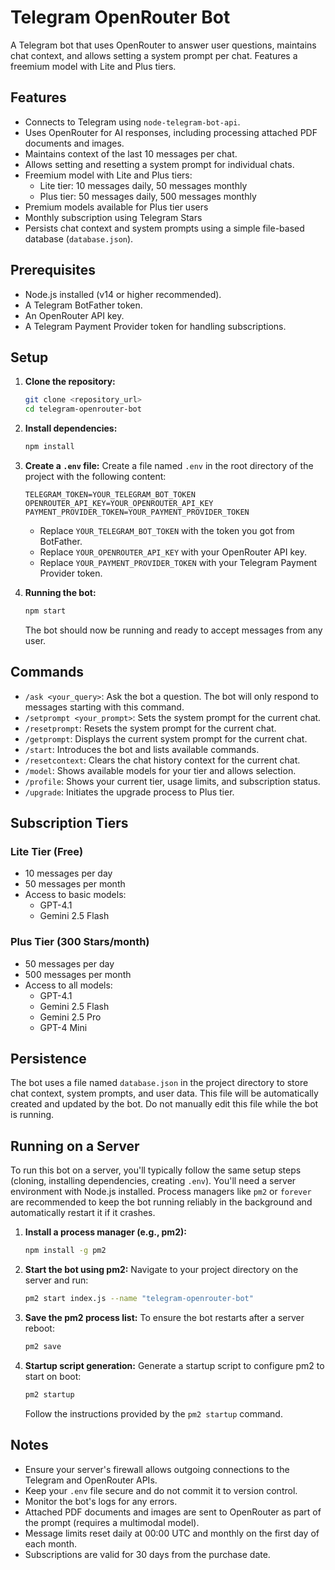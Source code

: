 # Telegram OpenRouter Bot

A Telegram bot that uses OpenRouter to answer user questions, maintains chat context, and allows setting a system prompt per chat. Features a freemium model with Lite and Plus tiers.

## Features

-   Connects to Telegram using `node-telegram-bot-api`.
-   Uses OpenRouter for AI responses, including processing attached PDF documents and images.
-   Maintains context of the last 10 messages per chat.
-   Allows setting and resetting a system prompt for individual chats.
-   Freemium model with Lite and Plus tiers:
    -   Lite tier: 10 messages daily, 50 messages monthly
    -   Plus tier: 50 messages daily, 500 messages monthly
-   Premium models available for Plus tier users
-   Monthly subscription using Telegram Stars
-   Persists chat context and system prompts using a simple file-based database (`database.json`).

## Prerequisites

-   Node.js installed (v14 or higher recommended).
-   A Telegram BotFather token.
-   An OpenRouter API key.
-   A Telegram Payment Provider token for handling subscriptions.

## Setup

1.  **Clone the repository:**
    ```bash
    git clone <repository_url>
    cd telegram-openrouter-bot
    ```

2.  **Install dependencies:**
    ```bash
    npm install
    ```

3.  **Create a `.env` file:**
    Create a file named `.env` in the root directory of the project with the following content:

    ```env
    TELEGRAM_TOKEN=YOUR_TELEGRAM_BOT_TOKEN
    OPENROUTER_API_KEY=YOUR_OPENROUTER_API_KEY
    PAYMENT_PROVIDER_TOKEN=YOUR_PAYMENT_PROVIDER_TOKEN
    ```

    -   Replace `YOUR_TELEGRAM_BOT_TOKEN` with the token you got from BotFather.
    -   Replace `YOUR_OPENROUTER_API_KEY` with your OpenRouter API key.
    -   Replace `YOUR_PAYMENT_PROVIDER_TOKEN` with your Telegram Payment Provider token.

4.  **Running the bot:**

    ```bash
    npm start
    ```

    The bot should now be running and ready to accept messages from any user.

## Commands

-   `/ask <your_query>`: Ask the bot a question. The bot will only respond to messages starting with this command.
-   `/setprompt <your_prompt>`: Sets the system prompt for the current chat.
-   `/resetprompt`: Resets the system prompt for the current chat.
-   `/getprompt`: Displays the current system prompt for the current chat.
-   `/start`: Introduces the bot and lists available commands.
-   `/resetcontext`: Clears the chat history context for the current chat.
-   `/model`: Shows available models for your tier and allows selection.
-   `/profile`: Shows your current tier, usage limits, and subscription status.
-   `/upgrade`: Initiates the upgrade process to Plus tier.

## Subscription Tiers

### Lite Tier (Free)
- 10 messages per day
- 50 messages per month
- Access to basic models:
  - GPT-4.1
  - Gemini 2.5 Flash

### Plus Tier (300 Stars/month)
- 50 messages per day
- 500 messages per month
- Access to all models:
  - GPT-4.1
  - Gemini 2.5 Flash
  - Gemini 2.5 Pro
  - GPT-4 Mini

## Persistence

The bot uses a file named `database.json` in the project directory to store chat context, system prompts, and user data. This file will be automatically created and updated by the bot. Do not manually edit this file while the bot is running.

## Running on a Server

To run this bot on a server, you'll typically follow the same setup steps (cloning, installing dependencies, creating `.env`). You'll need a server environment with Node.js installed. Process managers like `pm2` or `forever` are recommended to keep the bot running reliably in the background and automatically restart it if it crashes.

1.  **Install a process manager (e.g., pm2):**
    ```bash
    npm install -g pm2
    ```

2.  **Start the bot using pm2:**
    Navigate to your project directory on the server and run:
    ```bash
    pm2 start index.js --name "telegram-openrouter-bot"
    ```

3.  **Save the pm2 process list:**
    To ensure the bot restarts after a server reboot:
    ```bash
    pm2 save
    ```

4.  **Startup script generation:**
    Generate a startup script to configure pm2 to start on boot:
    ```bash
    pm2 startup
    ```
    Follow the instructions provided by the `pm2 startup` command.

## Notes

-   Ensure your server's firewall allows outgoing connections to the Telegram and OpenRouter APIs.
-   Keep your `.env` file secure and do not commit it to version control.
-   Monitor the bot's logs for any errors.
-   Attached PDF documents and images are sent to OpenRouter as part of the prompt (requires a multimodal model).
-   Message limits reset daily at 00:00 UTC and monthly on the first day of each month.
-   Subscriptions are valid for 30 days from the purchase date. 